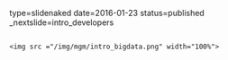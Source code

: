 type=slidenaked
date=2016-01-23
status=published
_nextslide=intro_developers
~~~~~~

<img src ="/img/mgm/intro_bigdata.png" width="100%">
